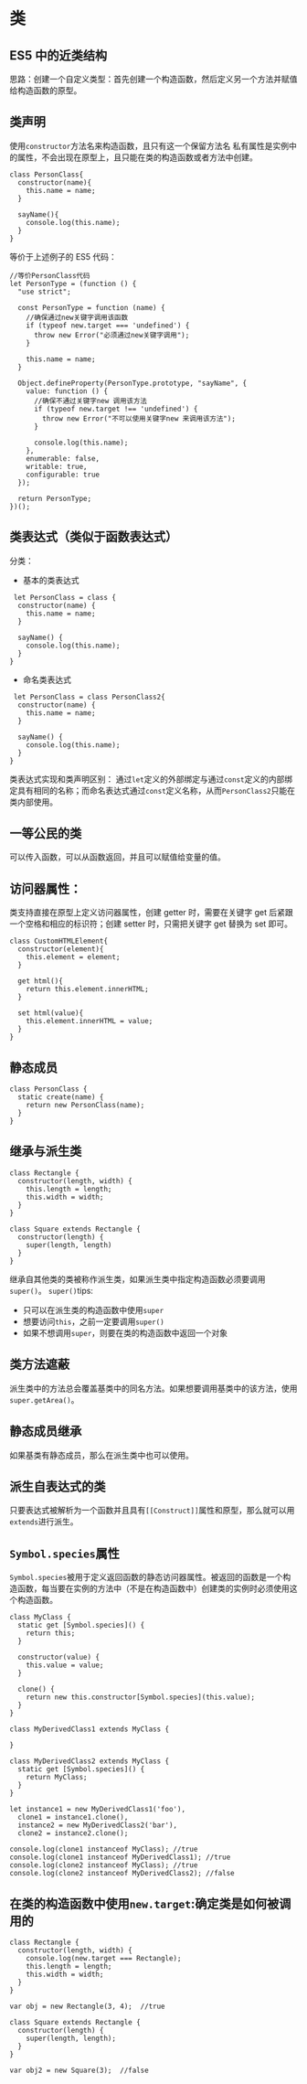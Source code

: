 # 类

## ES5 中的近类结构

思路：创建一个自定义类型：首先创建一个构造函数，然后定义另一个方法并赋值给构造函数的原型。

## 类声明

使用`constructor`方法名来构造函数，且只有这一个保留方法名
私有属性是实例中的属性，不会出现在原型上，且只能在类的构造函数或者方法中创建。

```
class PersonClass{
  constructor(name){
    this.name = name;
  }

  sayName(){
    console.log(this.name);
  }
}
```

等价于上述例子的 ES5 代码：

```
//等价PersonClass代码
let PersonType = (function () {
  "use strict";

  const PersonType = function (name) {
    //确保通过new关键字调用该函数
    if (typeof new.target === 'undefined') {
      throw new Error("必须通过new关键字调用");
    }

    this.name = name;
  }

  Object.defineProperty(PersonType.prototype, "sayName", {
    value: function () {
      //确保不通过关键字new 调用该方法
      if (typeof new.target !== 'undefined') {
        throw new Error("不可以使用关键字new 来调用该方法");
      }

      console.log(this.name);
    },
    enumerable: false,
    writable: true,
    configurable: true
  });

  return PersonType;
})();
```

## 类表达式（类似于函数表达式）

分类：

- 基本的类表达式

```
 let PersonClass = class {
  constructor(name) {
    this.name = name;
  }

  sayName() {
    console.log(this.name);
  }
}
```

- 命名类表达式

```
 let PersonClass = class PersonClass2{
  constructor(name) {
    this.name = name;
  }

  sayName() {
    console.log(this.name);
  }
}
```

类表达式实现和类声明区别： 通过`let`定义的外部绑定与通过`const`定义的内部绑定具有相同的名称；而命名表达式通过`const`定义名称，从而`PersonClass2`只能在类内部使用。

## 一等公民的类

可以传入函数，可以从函数返回，并且可以赋值给变量的值。

## 访问器属性：

类支持直接在原型上定义访问器属性，创建 getter 时，需要在关键字 get 后紧跟一个空格和相应的标识符；创建 setter 时，只需把关键字 get 替换为 set 即可。

```
class CustomHTMLElement{
  constructor(element){
    this.element = element;
  }

  get html(){
    return this.element.innerHTML;
  }

  set html(value){
    this.element.innerHTML = value;
  }
}
```

## 静态成员

```
class PersonClass {
  static create(name) {
    return new PersonClass(name);
  }
}
```

## 继承与派生类

```
class Rectangle {
  constructor(length, width) {
    this.length = length;
    this.width = width;
  }
}

class Square extends Rectangle {
  constructor(length) {
    super(length, length)
  }
}
```

继承自其他类的类被称作派生类，如果派生类中指定构造函数必须要调用`super()`。
`super()`tips:

- 只可以在派生类的构造函数中使用`super`
- 想要访问`this`，之前一定要调用`super()`
- 如果不想调用`super`，则要在类的构造函数中返回一个对象

## 类方法遮蔽

派生类中的方法总会覆盖基类中的同名方法。如果想要调用基类中的该方法，使用`super.getArea()`。

## 静态成员继承

如果基类有静态成员，那么在派生类中也可以使用。

## 派生自表达式的类

只要表达式被解析为一个函数并且具有`[[Construct]]`属性和原型，那么就可以用`extends`进行派生。

## `Symbol.species`属性

`Symbol.species`被用于定义返回函数的静态访问器属性。被返回的函数是一个构造函数，每当要在实例的方法中（不是在构造函数中）创建类的实例时必须使用这个构造函数。

```
class MyClass {
  static get [Symbol.species]() {
    return this;
  }

  constructor(value) {
    this.value = value;
  }

  clone() {
    return new this.constructor[Symbol.species](this.value);
  }
}

class MyDerivedClass1 extends MyClass {

}

class MyDerivedClass2 extends MyClass {
  static get [Symbol.species]() {
    return MyClass;
  }
}

let instance1 = new MyDerivedClass1('foo'),
  clone1 = instance1.clone(),
  instance2 = new MyDerivedClass2('bar'),
  clone2 = instance2.clone();

console.log(clone1 instanceof MyClass);	//true
console.log(clone1 instanceof MyDerivedClass1); //true
console.log(clone2 instanceof MyClass); //true
console.log(clone2 instanceof MyDerivedClass2); //false
```

## 在类的构造函数中使用`new.target`:确定类是如何被调用的

```
class Rectangle {
  constructor(length, width) {
    console.log(new.target === Rectangle);
    this.length = length;
    this.width = width;
  }
}

var obj = new Rectangle(3, 4);  //true

class Square extends Rectangle {
  constructor(length) {
    super(length, length);
  }
}

var obj2 = new Square(3);  //false
```
